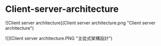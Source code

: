 # Client-server-architecture
![Client server architecture](Client server architecture.png "Client server architecture")

![](Client server architecture.PNG "主從式架構設計")
